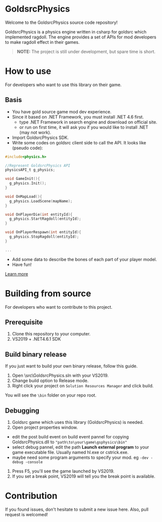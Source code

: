 # GoldsrcPhysics
Welcome to the GoldsrcPhysics source code repository!

GoldsrcPhysics is a physics engine written in csharp for goldsrc which implemented ragdoll. 
The engine provides a set of APIs for mod developers to make ragdoll effect in their games.

> **NOTE:** The project is still under development, but spare time is short.

# How to use
For developers who want to use this library on their game.

## Basis
* You have gold source game mod dev experience.
* Since it based on .NET Framework, you must install .NET 4.6 first.
  - type .NET Framework in search engine and download on official site.
  - or run on first time, it will ask you if you would like to install .NET (may not work).
* Import GoldsrcPhysics SDK.
* Write some codes on goldsrc client side to call the API. It looks like (pseudo code):
```c
#include<physics.h>

//Represent GoldsrcPhysics API
physicsAPI_t g_physics;

void GameInit(){
  g_physics.Init();
}

void OnMapLoad(){
  g_physics.LoadScene(mapName);
}

void OnPlayerDie(int entityId){
  g_physics.StartRagdoll(entityId);
}

void OnPlayerRespawn(int entityId){
  g_physics.StopRagdoll(entityId);
}

...
```
* Add some data to describe the bones of each part of your player model.
* Have fun!

[Learn more](https://blog.csdn.net/u012779385/article/details/108901621)

# Building from source
For developers who want to contribute to this project.
## Prerequisite
1. Clone this repository to your computer.
1. VS2019 + .NET4.6.1 SDK 

## Build binary release
If you just want to build your own binary release, follow this guide.
1. Open \src\GoldsrcPhysics.sln with your VS2019.
1. Change build option to Release mode.
1. Right click your project on `Solution Resources Manager` and click build.

You will see the `\bin` folder on your repo root.

## Debugging
1. Goldsrc game which uses this library (GoldsrcPhysics) is needed.
1. Open project properties window.
 - edit the post build event on build event pannel for copying GoldsrcPhysics.dll to `"path\to\your\game\gsphysics\bin"`
 - select debug pannel, edit the path **Launch external program** to your game executable file. Usually named hl.exe or cstrick.exe.
 - maybe need some program arguments to specify your mod. eg `-dev -debug -console`
 1. Press F5, you'll see the game launched by VS2019.
 1. If you set a break point, VS2019 will tell you the break point is available.

# Contribution
If you found issues, don't hesitate to submit a new issue here. Also, pull request is welcomed!
